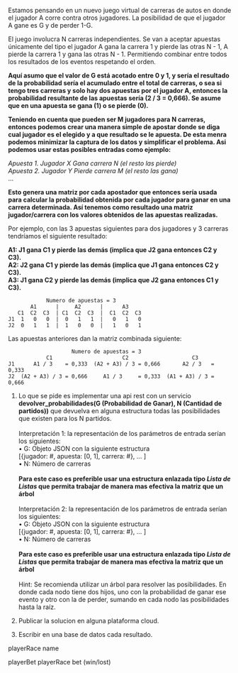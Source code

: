 Estamos pensando en un nuevo juego virtual de carreras de autos en donde el jugador A corre contra otros jugadores. La posibilidad de que el jugador A gane es G y de perder 1-G.

El juego involucra N carreras independientes. Se van a aceptar apuestas únicamente del tipo el jugador A gana la carrera 1 y pierde las otras N - 1, A pierde la carrera 1 y gana las otras N - 1. Permitiendo combinar entre todos los resultados de los eventos respetando el orden.

**Aquí asumo que el valor de G está acotado entre 0 y 1, y sería el resultado de la probabilidad sería el acumulado entre el total de carreras, o sea si tengo tres carreras y solo hay dos apuestas por el jugador A, entonces la probabilidad resultante de las apuestas sería (2 / 3 = 0,666). Se asume que en una apuesta se gana (1) o se pierde (0).**

**Teniendo en cuenta que pueden ser M jugadores para N carreras, entonces podemos crear una manera simple de apostar donde se diga cual jugador es el elegido y a que resultado se le apuesta. De esta menra podemos minimizar la captura de los datos y simplificar el problema. Asi podemos usar estas posibles entradas como ejemplo:**

*Apuesta 1. Jugador X Gana carrera N (el resto las pierde)<br/>*
*Apuesta 2. Jugador Y Pierde carrera M (el resto las gana)<br/>*
...

**Esto genera una matriz por cada apostador que entonces sería usada para calcular la probabilidad obtenida por cada jugador para ganar en una carrera determinada. Así tenemos como resultado una matriz jugador/carrera con los valores obtenidos de las apuestas realizadas.**<br/>

Por ejemplo, con las 3 apuestas siguientes para dos jugadores y 3 carreras tendríamos el siguiente resultado:

**A1: J1 gana C1 y pierde las demás (implica que J2 gana entonces C2 y C3).<br/>
A2: J2 gana C1 y pierde las demás (implica que J1 gana entonces C2 y C3).<br/>
A3: J1 gana C2 y pierde las demás (implica que J2 gana entonces C1 y C3).<br/>**

                Numero de apuestas = 3
           A1      |     A2      |      A3
       C1  C2  C3  | C1  C2  C3  |  C1  C2  C3
    J1  1   0   0  |  0   1   1  |   0   1   0
    J2  0   1   1  |  1   0   0  |   1   0   1

Las apuestas anteriores dan la matriz combinada siguiente:

                        Numero de apuestas = 3
                C1                      C2                    C3
    J1      A1 / 3    = 0,333  (A2 + A3) / 3 = 0,666       A2 / 3   = 0,333
    J2  (A2 + A3) / 3 = 0,666     A1 / 3     = 0,333  (A1 + A3) / 3 = 0,666

1) Lo que se pide es implementar una api rest con un servicio **devolver_probabilidades(G (Probabilidad de Ganar), N (Cantidad de partidos))** que devuelva en alguna estructura todas las posibilidades que existen para los N partidos.
   <br/>
   <br/>
   Interpretación 1: la representación de los parámetros de entrada serían los siguientes:<br/>
      • G: Objeto JSON con la siguiente estructura<br/>
        [{jugador: #, apuesta: [0, 1], carrera: #}, … ]<br/>
      • N: Número de carreras<br/>
      <br/>
      **Para este caso es preferible usar una estructura enlazada tipo *Lista de Listas* que permita trabajar de manera mas efectiva la matriz que un árbol**
      <br/>
      <br/>
   Interpretación 2: la representación de los parámetros de entrada serían los siguientes:<br/>
      • G: Objeto JSON con la siguiente estructura<br/>
        [{jugador: #, apuesta: [0, 1], carrera: #}, … ]<br/>
      • N: Número de carreras<br/>
      <br/>
      **Para este caso es preferible usar una estructura enlazada tipo *Lista de Listas* que permita trabajar de manera mas efectiva la matriz que un árbol**
      <br/>
      <br/>
      Hint: Se recomienda utilizar un árbol para resolver las posibilidades. En donde cada nodo tiene dos hijos, uno con la probabilidad de ganar ese evento y otro con la de perder, sumando en cada nodo las posibilidades hasta la raíz.
   

2) Publicar la solucion en alguna plataforma cloud.
3) Escribir en una base de datos cada resultado.


playerRace
   name

playerBet
   playerRace
   bet (win/lost)
